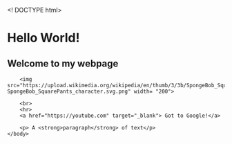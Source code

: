 <! DOCTYPE html>
<html>
    <head>
<title>Hello World</title>
    </head>
    <body>
        <h1> Hello World! </h1>
        <h2>Welcome to my webpage</h2>

        <img src="https://upload.wikimedia.org/wikipedia/en/thumb/3/3b/SpongeBob_SquarePants_character.svg/1200px-SpongeBob_SquarePants_character.svg.png" width= "200">
    
        <br>
        <hr>
        <a href="https://youtube.com" target="_blank"> Got to Google!</a>

        <p> A <strong>paragraph</strong> of text</p>
    </body>
</html>